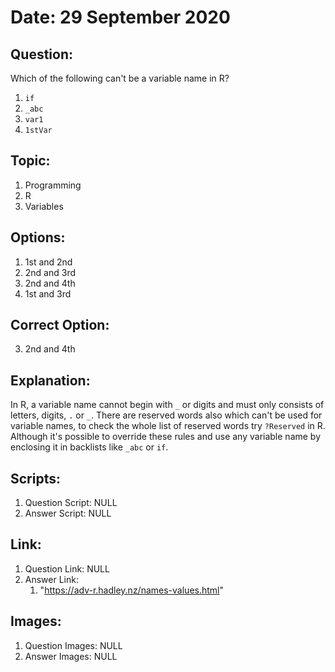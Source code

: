 # Date: 29 September 2020

## Question:
Which of the following can't be a variable name in R?

1. ``if``
2. `_abc`
3. `var1`
4. `1stVar`

## Topic:
1. Programming
2. R
3. Variables

## Options:
1. 1st and 2nd
2. 2nd and 3rd
3. 2nd and 4th
4. 1st and 3rd
 
## Correct Option:
3. 2nd and 4th

## Explanation:
In R, a variable name cannot begin with `_` or digits and must only consists of letters, digits, `.` or `_`. There are reserved words also which can't be used for variable names, to check the whole list of reserved words try `?Reserved` in R. Although it's possible to override these rules and use any variable name by enclosing it in backlists like ``_abc`` or ``if``.

## Scripts:
1. Question Script: NULL
2. Answer Script: NULL

## Link:
1. Question Link: NULL
2. Answer Link:
   1. "https://adv-r.hadley.nz/names-values.html" 

## Images:
1. Question Images: NULL
2. Answer Images: NULL

